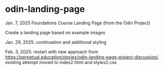 # odin-landing-page

Jan. 7, 2025 Foundations Course Landing Page (from the Odin Project)

Create a landing page based on example images

Jan. 29, 2025: continuation and additional styling

Feb. 3, 2025: restart with new approach from https://perpetual.education/stories/odin-landing-page-project-discussion/. existing attempt moved to index2.html and styles2.css